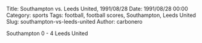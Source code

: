 Title: Southampton vs. Leeds United, 1991/08/28
Date: 1991/08/28 00:00
Category: sports
Tags: football, football scores, Southampton, Leeds United
Slug: southampton-vs-leeds-united
Author: carbonero


Southampton 0 - 4 Leeds United
